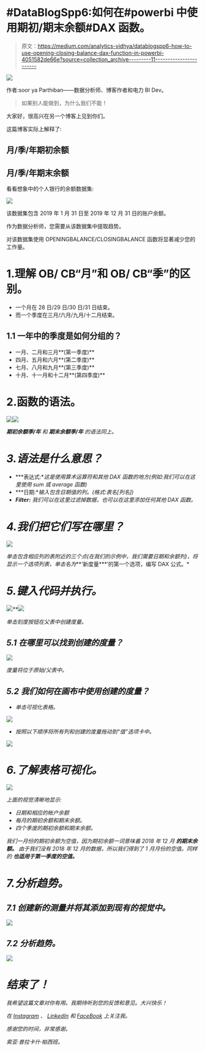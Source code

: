 # #DataBlogSpp6:如何在#powerbi 中使用期初/期末余额#DAX 函数。

> 原文：<https://medium.com/analytics-vidhya/datablogspp6-how-to-use-opening-closing-balance-dax-function-in-powerbi-4051582de66e?source=collection_archive---------11----------------------->

![](img/c6f01afddacb7915b92987274f7c575c.png)

作者:soor ya Parthiban——数据分析师、博客作者和电力 BI Dev。

> 如果别人能做到，为什么我们不能！

大家好，很高兴在另一个博客上见到你们。

这篇博客实际上解释了:

## 月/季/年期初余额

## 月/季/年期末余额

看看想象中的个人银行的余额数据集:

![](img/77b85afb337de5e5b1102d9807ba0d2a.png)

该数据集包含 2019 年 1 月 31 日至 2019 年 12 月 31 日的账户余额。

作为数据分析师，您需要从该数据集中提取趋势。

对该数据集使用 OPENINGBALANCE/CLOSINGBALANCE 函数将显著减少您的工作量。

# 1.理解 OB/ CB“月”和 OB/ CB“季”的区别。

*   一个月在 28 日/29 日/30 日/31 日结束。
*   而一个季度在三月/六月/九月/十二月结束。

## 1.1 一年中的季度是如何分组的？

*   一月、二月和三月**(第一季度)**
*   四月、五月和六月**(第二季度)**
*   七月、八月和九月**(第三季度)**
*   十月、十一月和十二月**(第四季度)**

# 2.函数的语法。

![](img/f3fa66ab2832b1ee38eb531db5b2780c.png)![](img/7db228d2230a250c8ad54db94f2172df.png)

****期初余额季/年*** *和* ***期末余额季/年*** *的语法同上。**

# *3.语法是什么意思？*

*   ***表达式:**这是使用算术运算符和其他 DAX 函数的地方(例如:我们可以在这里使用 sum 或 average 函数)*
*   ***日期:**输入包含日期值的列。(格式:表名[列名])*
*   ***Filter:** 我们可以在这里过滤掉数据，也可以在这里添加任何其他 DAX 函数。*

# *4.我们把它们写在哪里？*

*![](img/e69ffa74dde5c0ac75bb85ffa58301fa.png)*

*单击包含相应列的表附近的三个点(在我们的示例中，我们需要日期和余额列)，将显示一个选项列表，单击名为***‘新度量***’的第一个选项，编写 DAX 公式。*

# *5.键入代码并执行。*

*![](img/11ca98b4adc8906354a656b9a02a8125.png)**![](img/b426126362cf69bc28ae4ee5a639454c.png)*

*单击刻度按钮在父表中创建度量。*

## *5.1 在哪里可以找到创建的度量？*

*![](img/5dfa4b69e6b08456c32820f15ad834af.png)*

*度量将位于原始/父表中。*

## *5.2 我们如何在画布中使用创建的度量？*

*   *单击可视化表格。*

*![](img/d564118784083ca99e725288c302a024.png)*

*   *按照以下顺序将所有列和创建的度量拖动到“值”选项卡中。*

*![](img/ea20cf769c4dd8ba5949e6f5e3e64422.png)*

# *6.了解表格可视化。*

*![](img/085e24ea42a62e3498f6fd85b1604a13.png)*

*上面的视觉清晰地显示:*

*   *日期和相应的帐户余额*
*   *每月的期初余额和期末余额。*
*   *四个季度的期初余额和期末余额。*

*我们一月份的期初余额为空值，因为期初余额一词意味着 2018 年 12 月 ***的期末余额。*** 由于我们没有 2018 年 12 月的数据，所以我们得到了 1 月月份的空值。同样的 ***也适用于第一季度的空值。****

# *7.分析趋势。*

## *7.1 创建新的测量并将其添加到现有的视觉中。*

*![](img/484c98f9f8ac1e7eb87a29923d75cb92.png)*

## *7.2 分析趋势。*

*![](img/2d758af6cfd49e6f8f0f8a34858083d2.png)*

# *结束了！*

*我希望这篇文章对你有用。我期待听到您的反馈和意见。大兴快乐！*

*在 [Instagram](https://www.instagram.com/drdata25/) 、 [LinkedIn](https://www.linkedin.com/in/soorya-prakash-parthiban-47a95718b/) 和 [FaceBook](https://www.facebook.com/sooryaprakash.parthiban.5) 上关注我。*

*感谢您的时间，非常感谢。*

*索亚·普拉卡什·帕西班。*